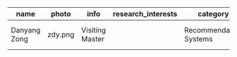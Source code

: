 | name | photo | info | research_interests | category | email | github |
|-----------|-----------|-----------|-----------|-----------|-----------|-----------|
| Danyang Zong | zdy.png | Visiting Master | | Recommendation Systems | Membership Inference Attack | | Master Students | zongdanyang01@gmail.com | https://github.com/zongAugust ｜
